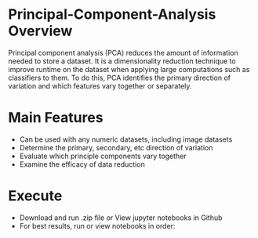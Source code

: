 # Principal-Component-Analysis Overview

Principal component analysis (PCA) reduces the amount of information needed to store a dataset. It is a dimensionality reduction technique to improve runtime on the dataset when applying large computations such as classifiers to them. To do this, PCA identifies the primary direction of variation and which features vary together or separately.


# Main Features

- Can be used with any numeric datasets, including image datasets
- Determine the primary, secondary, etc direction of variation
- Evaluate which principle components vary together
- Examine the efficacy of data reduction


# Execute

- Download and run .zip file or View jupyter notebooks in Github
- For best results, run or view notebooks in order: 

